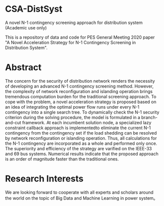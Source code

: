 # CSA-DistSyst
A novel N-1 contingency screening approach for distribution system (Academic use only)

This is a repository of data and code for PES General Meeting 2020 paper "A Novel Acceleration Strategy for N-1 Contingency Screening in Distribution System". 

# Abstract
The concern for the security of distribution network renders the necessity of developing an advanced N-1 contingency screening method. However, the complexity of network reconfiguration and islanding operation brings tremendous computation burden for the traditional screening approach. To cope with the problem, a novel acceleration strategy is proposed based on an idea of integrating the optimal power flow runs under every N-1 contingency into a single search tree. To dynamically check the N-1 security criterion during the solving procedure, the model is formulated in a branch-and-cut framework. At each incumbent solution node, a specialized lazy constraint callback approach is implementedto eliminate the current N-1 contingency from the contingency set if the load shedding can be resolved by network reconfiguration or islanding operation. Thus, all calculations for the N-1 contingency are incorporated as a whole and performed only once. The superiority and efficiency of the strategy are varified on the IEEE-33 and 69 bus systems. Numerical results indicate that the proposed approach is an order of magnitude faster than the traditional ones.

# Research Interests
We are looking forward to cooperate with all experts and scholars around the world on the topic of Big Data and Machine Learning in power system。
